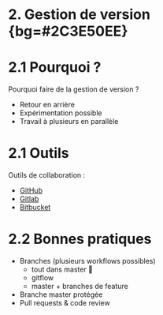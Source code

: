 # 2. Gestion de version {bg=#2C3E50EE}

# 2.1 Pourquoi ?

Pourquoi faire de la gestion de version ?

* Retour en arrière
* Expérimentation possible
* Travail à plusieurs en parallèle

# 2.1 Outils

Outils de collaboration :

* [GitHub](https://github.com/)
* [Gitlab](https://gitlab.com/)
* [Bitbucket](https://bitbucket.org/)

# 2.2 Bonnes pratiques

* Branches (plusieurs workflows possibles)
  * tout dans master 🤮
  * gitflow
  * master + branches de feature
* Branche master protégée
* Pull requests & code review
